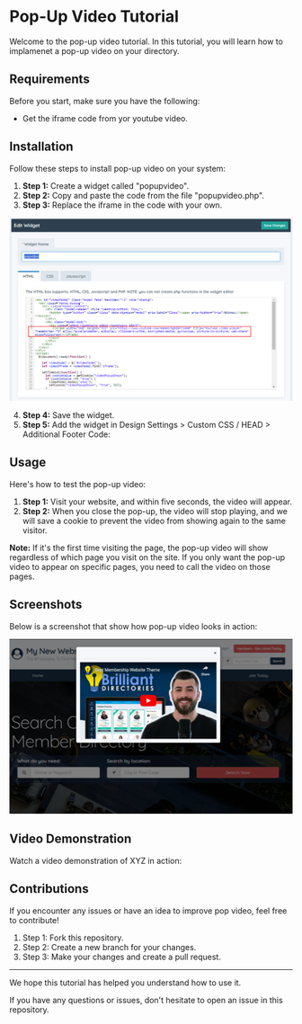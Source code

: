 # Pop-Up Video Tutorial

Welcome to the pop-up video tutorial. In this tutorial, you will learn how to implamenet a pop-up video on your directory.

## Requirements

Before you start, make sure you have the following:

- Get the iframe code from yor youtube video.

## Installation

Follow these steps to install pop-up video on your system:

1. **Step 1:** Create a widget called "popupvideo".
2. **Step 2:** Copy and paste the code from the file "popupvideo.php".
3. **Step 3:** Replace the iframe in the code with your own.

![Screenshot 1](screenshots/code_pop_up_video.png)

4. **Step 4:** Save the widget.
5. **Step 5:** Add the widget in Design Settings > Custom CSS / HEAD > Additional Footer Code: <?php echo widget("popupvideo"); ?>

## Usage

Here's how to test the pop-up video:

1. **Step 1:** Visit your website, and within five seconds, the video will appear.
2. **Step 2:** When you close the pop-up, the video will stop playing, and we will save a cookie to prevent the video from showing again to the same visitor.

**Note:** If it's the first time visiting the page, the pop-up video will show regardless of which page you visit on the site. If you only want the pop-up video to appear on specific pages, you need to call the video on those pages.


## Screenshots

Below is a screenshot that show how pop-up video looks in action:

![Screenshot 1](screenshots/popupvideo.png)

## Video Demonstration

Watch a video demonstration of XYZ in action:

<!-- <iframe width="560" height="315" src="https://www.youtube.com/embed/your-video-id-here" frameborder="0" allowfullscreen></iframe> -->

## Contributions

If you encounter any issues or have an idea to improve pop video, feel free to contribute!

1. Step 1: Fork this repository.
2. Step 2: Create a new branch for your changes.
3. Step 3: Make your changes and create a pull request.

---

We hope this tutorial has helped you understand how to use it.

If you have any questions or issues, don't hesitate to open an issue in this repository.
